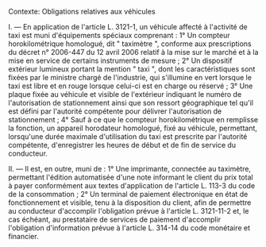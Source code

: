 Contexte: Obligations relatives aux véhicules

I. — En application de l'article L. 3121-1, un véhicule affecté à l'activité de taxi est muni d'équipements spéciaux comprenant : 1° Un compteur horokilométrique homologué, dit " taximètre ", conforme aux prescriptions du décret n° 2006-447 du 12 avril 2006 relatif à la mise sur le marché et à la mise en service de certains instruments de mesure ; 2° Un dispositif extérieur lumineux portant la mention " taxi ", dont les caractéristiques sont fixées par le ministre chargé de l'industrie, qui s'illumine en vert lorsque le taxi est libre et en rouge lorsque celui-ci est en charge ou réservé ; 3° Une plaque fixée au véhicule et visible de l'extérieur indiquant le numéro de l'autorisation de stationnement ainsi que son ressort géographique tel qu'il est défini par l'autorité compétente pour délivrer l'autorisation de stationnement ; 4° Sauf à ce que le compteur horokilométrique en remplisse la fonction, un appareil horodateur homologué, fixé au véhicule, permettant, lorsqu'une durée maximale d'utilisation du taxi est prescrite par l'autorité compétente, d'enregistrer les heures de début et de fin de service du conducteur.

II. — Il est, en outre, muni de : 1° Une imprimante, connectée au taximètre, permettant l'édition automatisée d'une note informant le client du prix total à payer conformément aux textes d'application de l'article L. 113-3 du code de la consommation ; 2° Un terminal de paiement électronique en état de fonctionnement et visible, tenu à la disposition du client, afin de permettre au conducteur d'accomplir l'obligation prévue à l'article L. 3121-11-2 et, le cas échéant, au prestataire de services de paiement d'accomplir l'obligation d'information prévue à l'article L. 314-14 du code monétaire et financier.